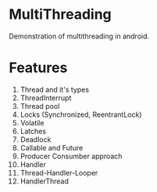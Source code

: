 # MultiThreading
Demonstration of multithreading in android.

# Features
1. Thread and it's types
2. ThreadInterrupt
3. Thread pool
4. Locks (Synchronized, ReentrantLock)
5. Volatile
6. Latches
7. Deadlock
8. Callable and Future
9. Producer Consumber approach
10. Handler
11. Thread-Handler-Looper 
12. HandlerThread
